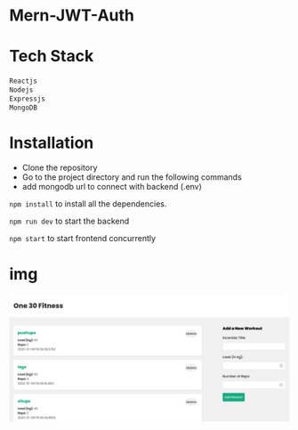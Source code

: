 # Mern-JWT-Auth


# Tech Stack

    Reactjs
    Nodejs
    Expressjs
    MongoDB

# Installation

- Clone the repository
- Go to the project directory and run the following commands
- add mongodb url to connect with backend (.env)

`npm install` to install all the dependencies.

`npm run dev` to start the backend 

`npm start` to start frontend concurrently


# img
![app](./1.png)
